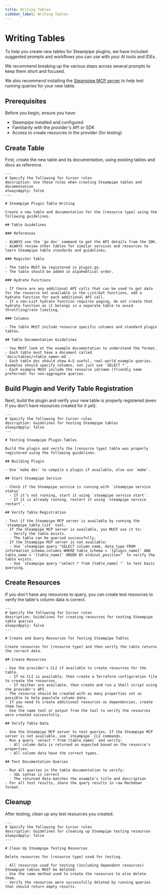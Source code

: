 ```yaml
---
title: Writing Tables
sidebar_label: Writing Tables
---
```


# Writing Tables

To help you create new tables for Steampipe plugins, we have included suggested prompts and workflows you can use with your AI tools and IDEs.

We recommend breaking up the various steps across several prompts to keep them short and focused.

We also recommend installing the [Steampipe MCP server](https://github.com/turbot/steampipe-mcp) to help test running queries for your new table.

## Prerequisites

Before you begin, ensure you have:
- Steampipe installed and configured
- Familiarity with the provider's API or SDK
- Access to create resources in the provider (for testing)

## Create Table

First, create the new table and its documentation, using existing tables and docs as reference.

```
---
# Specify the following for Cursor rules
description: Use these rules when creating Steampipe tables and documentation
alwaysApply: false
---

# Steampipe Plugin Table Writing

Create a new table and documentation for the [resource type] using the following guidelines. 

## Table Guidelines

### References

- ALWAYS use the `go doc` command to get the API details from the SDK.
- ALWAYS review other tables for similar services and resources to learn Steampipe table standards and guidelines. 

### Register Table

- The table MUST be registered in plugin.go.
- The table should be added in alpahebtical order.

### Hydrate Functions

- If there are any additional API calls that can be used to get data for the resource not available in the List/Get functions, add a hydrate function for each additional API call.
- If a non-List hydrate function requires paging, do not create that hydrate function as it belongs in a separate table to avoid throttling/rate limiting.

### Columns

- The table MUST include resource specific columns and standard plugin tables.

## Table Documentation Guidelines

- You MUST look at the example documentation to understand the format.
- Each table must have a document called `docs/tables/<table_name>.md`.
- Each table doc should show 4–5 useful, real-world example queries. Examples should specify columns, not just use `SELECT *`.
- Each example MUST include the resource id/name (friendly name preferred) for non-aggregate queries.
```

## Build Plugin and Verify Table Registration

Next, build the plugin and verify your new table is properly registered (even if you don't have resources created for it yet).

```
---
# Specify the following for Cursor rules
description: Guidelines for testing Steampipe tables
alwaysApply: false
---

# Testing Steampipe Plugin Tables

Build the plugin and verify the [resource type] table was properly registered using the following guidelines.

## Building Plugin

- Use `make dev` to compile a plugin if available, else use `make`.

## Start Steampipe Service

- Check if the Steampipe service is running with `steampipe service status`
  - If it's not running, start it using `steampipe service start`.
  - If it is already running, restart it using `steampipe service restart`.

## Verify Table Registration

- Test if the Steampipe MCP server is available by running the `steampipe_table_list` tool.
- If the Steampipe MCP server is available, you MUST use it to:
  - Verify the table exists.
  - The table can be queried successfully.
- If the Steampipe MCP server is not available:
  - Use `steampipe query "SELECT column_name, data_type FROM information_schema.columns WHERE table_schema = '[plugin_name]' AND table_name = '[table_name]' ORDER BY ordinal_position"` to verify the table exists.
  - Use `steampipe query "select * from [table_name] "` to test basic querying.
```

## Create Resources

If you don't have any resources to query, you can create test resources to verify the table's column data is correct.

```
---
# Specify the following for Cursor rules
description: Guidelines for creating resources for testing Steampipe table queries
alwaysApply: false
---

# Create and Query Resources for Testing Steampipe Tables

Create resources for [resource type] and then verify the table returns the correct data.

## Create Resources

- Use the provider's CLI if available to create resources for the table.
  - If no CLI is available, then create a Terraform configuration file to create the resources.
  - If neither are available, then create and run a Shell script using the provider's API.
- The resource should be created with as many properties set as possible to help populate column data.
- If you need to create additional resources as dependencies, create them too.
- Use the same tool or output from the tool to verify the resources were created successfully.

## Verify Table Data

- Use the Steampipe MCP server to test queries. If the Steampipe MCP server is not available, use `steampipe` CLI commands.
- Run a query `select * from [table_name]` and verify:
  - All column data is returned as expected based on the resource's properties.
  - All column data have the correct types.

## Test Documentation Queries

- Run all queries in the table documentation to verify:
  - SQL syntax is correct
  - The returned data matches the example's title and description
- For all test results, share the query results in raw Markdown format.
```

## Cleanup

After testing, clean up any test resources you created.

```
---
# Specify the following for Cursor rules
description: Guidelines for cleaning up Steampipe testing resources
alwaysApply: false
---

# Clean Up Steampipe Testing Resources

Delete resources for [resource type] used for testing.

- All resources used for testing (including dependent resources) Steampipe tables MUST be deleted.
- Use the same method used to create the resources to also delete them.
- Verify the resources were successfully deleted by running queries that should return empty results.
```
